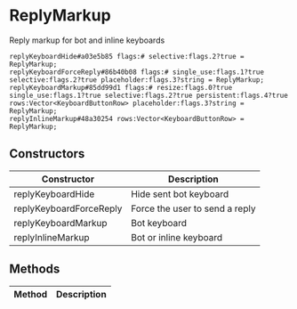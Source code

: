 # ReplyMarkup
Reply markup for bot and inline keyboards

```
replyKeyboardHide#a03e5b85 flags:# selective:flags.2?true = ReplyMarkup;
replyKeyboardForceReply#86b40b08 flags:# single_use:flags.1?true selective:flags.2?true placeholder:flags.3?string = ReplyMarkup;
replyKeyboardMarkup#85dd99d1 flags:# resize:flags.0?true single_use:flags.1?true selective:flags.2?true persistent:flags.4?true rows:Vector<KeyboardButtonRow> placeholder:flags.3?string = ReplyMarkup;
replyInlineMarkup#48a30254 rows:Vector<KeyboardButtonRow> = ReplyMarkup;
```

## Constructors
| Constructor | Description |
| ---- | ----------- |
| replyKeyboardHide | Hide sent bot keyboard |
| replyKeyboardForceReply | Force the user to send a reply |
| replyKeyboardMarkup | Bot keyboard |
| replyInlineMarkup | Bot or inline keyboard |


## Methods
| Method | Description |
| ---- | ----------- |



